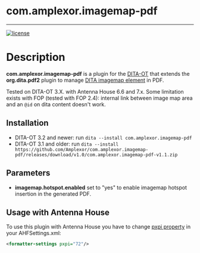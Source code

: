 # com.amplexor.imagemap-pdf
------------------------

[![license](https://img.shields.io/badge/license-Apache%202.0-blue.svg)](http://www.apache.org/licenses/LICENSE-2.0)

# Description
**com.amplexor.imagemap-pdf** is a plugin for the [DITA-OT](http://dita-ot.github.io) that extends the **org.dita.pdf2** plugin to manage [DITA imagemap element](https://www.oxygenxml.com/dita/1.3/specs/langRef/base/imagemap.html) in PDF.

Tested on DITA-OT 3.X. with Antenna House 6.6 and 7.x.
Some limitation exists with FOP (tested with FOP 2.4): internal link between image map area and an `@id` on dita content doesn't work.

## Installation
- DITA-OT 3.2 and newer: run `dita --install com.amplexor.imagemap-pdf`
- DITA-OT 3.1 and older: run `dita --install https://github.com/Amplexor/com.amplexor.imagemap-pdf/releases/download/v1.0/com.amplexor.imagemap-pdf-v1.1.zip`

## Parameters
* **imagemap.hotspot.enabled** set to "yes" to enable imagemap hotspot insertion in the generated PDF.


## Usage with Antenna House
To use this plugin with Antenna House you have to change [pxpi property](https://www.antennahouse.com/product/ahf60/docs/ahf-optset.html#pxpi) in your AHFSettings.xml:
```xml
<formatter-settings pxpi="72"/>
```        

